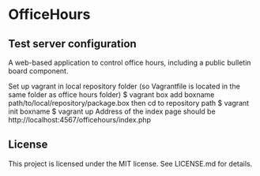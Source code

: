 # OfficeHours

## Test server configuration
A web-based application to control office hours, including a public bulletin board component.

Set up vagrant in local repository folder (so Vagrantfile is located in the same folder as office hours folder)
$ vagrant box add boxname path/to/local/repository/package.box
then cd to repository path
$ vagrant init boxname
$ vagrant up
Address of the index page should be http://localhost:4567/officehours/index.php

## License

This project is licensed under the MIT license. See LICENSE.md for details.